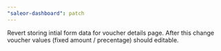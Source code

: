 ```yaml
---
"saleor-dashboard": patch
---
```


Revert storing intial form data for voucher details page. After this change voucher values (fixed amount / precentage) should editable.
